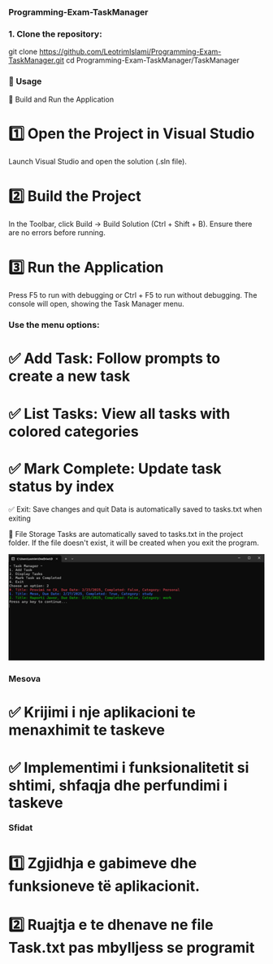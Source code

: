 ### Programming-Exam-TaskManager

### 1. Clone the repository:

   git clone https://github.com/LeotrimIslami/Programming-Exam-TaskManager.git
   cd Programming-Exam-TaskManager/TaskManager
   
 ### 📌 Usage
🔧 Build and Run the Application
# 1️⃣ Open the Project in Visual Studio
Launch Visual Studio and open the solution (.sln file).
# 2️⃣ Build the Project
In the Toolbar, click Build → Build Solution (Ctrl + Shift + B).
Ensure there are no errors before running.
# 3️⃣ Run the Application
Press F5 to run with debugging or Ctrl + F5 to run without debugging.
The console will open, showing the Task Manager menu.

### Use the menu options:
# ✅ Add Task: Follow prompts to create a new task
# ✅ List Tasks: View all tasks with colored categories
# ✅ Mark Complete: Update task status by index
✅ Exit: Save changes and quit
Data is automatically saved to tasks.txt when exiting

 📂 File Storage
Tasks are automatically saved to tasks.txt in the project folder.
If the file doesn't exist, it will be created when you exit the program.


![Task Manager Screenshot](./Images/TaskManager.png)




### Mesova
# ✅ Krijimi i nje aplikacioni te menaxhimit te taskeve
# ✅ Implementimi i funksionalitetit si shtimi, shfaqja dhe perfundimi i taskeve

### Sfidat
# 1️⃣ Zgjidhja e gabimeve dhe funksioneve të aplikacionit.
# 2️⃣ Ruajtja e te dhenave ne file Task.txt pas mbylljess se programit
